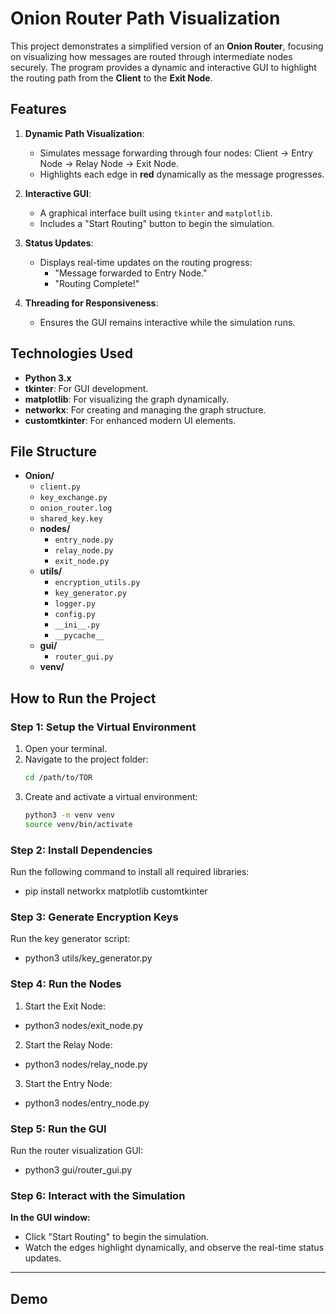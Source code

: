 # Onion Router Path Visualization

This project demonstrates a simplified version of an **Onion Router**, focusing on visualizing how messages are routed through intermediate nodes securely. The program provides a dynamic and interactive GUI to highlight the routing path from the **Client** to the **Exit Node**.

## Features
1. **Dynamic Path Visualization**:
   - Simulates message forwarding through four nodes: Client → Entry Node → Relay Node → Exit Node.
   - Highlights each edge in **red** dynamically as the message progresses.

2. **Interactive GUI**:
   - A graphical interface built using `tkinter` and `matplotlib`.
   - Includes a "Start Routing" button to begin the simulation.

3. **Status Updates**:
   - Displays real-time updates on the routing progress:
     - "Message forwarded to Entry Node."
     - "Routing Complete!"

4. **Threading for Responsiveness**:
   - Ensures the GUI remains interactive while the simulation runs.

## Technologies Used
- **Python 3.x**
- **tkinter**: For GUI development.
- **matplotlib**: For visualizing the graph dynamically.
- **networkx**: For creating and managing the graph structure.
- **customtkinter**: For enhanced modern UI elements.

## File Structure
- **Onion/**
  - `client.py`
  - `key_exchange.py`
  - `onion_router.log`
  - `shared_key.key`
  - **nodes/**
    - `entry_node.py` 
    - `relay_node.py` 
    - `exit_node.py` 
  - **utils/**
    - `encryption_utils.py`
    - `key_generator.py`
    - `logger.py`
    - `config.py`
    - `__ini__.py`
    - `__pycache__`
  - **gui/**
    - `router_gui.py`
  - **venv/**

## How to Run the Project

### Step 1: Setup the Virtual Environment
1. Open your terminal.
2. Navigate to the project folder:
   ```bash
   cd /path/to/TOR
3. Create and activate a virtual environment:
   ```bash
   python3 -m venv venv
   source venv/bin/activate

### Step 2: Install Dependencies
Run the following command to install all required libraries:
- pip install networkx matplotlib customtkinter

### Step 3: Generate Encryption Keys
Run the key generator script:
- python3 utils/key_generator.py

### Step 4: Run the Nodes
1. Start the Exit Node:
- python3 nodes/exit_node.py
2. Start the Relay Node:
- python3 nodes/relay_node.py
3. Start the Entry Node:
- python3 nodes/entry_node.py

### Step 5: Run the GUI
Run the router visualization GUI:
- python3 gui/router_gui.py

### Step 6: Interact with the Simulation
**In the GUI window:**
- Click "Start Routing" to begin the simulation.
- Watch the edges highlight dynamically, and observe the real-time status updates.

---

## Demo
